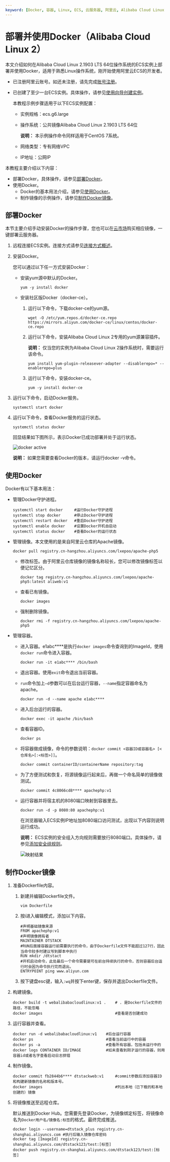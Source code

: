 ```yaml
---
keyword: [Docker, 容器, Linux, ECS, 云服务器, 阿里云, Alibaba Cloud Linux 2]
---
```


# 部署并使用Docker（Alibaba Cloud Linux 2）

本文介绍如何在Alibaba Cloud Linux 2.1903 LTS 64位操作系统的ECS实例上部署并使用Docker，适用于熟悉Linux操作系统，刚开始使用阿里云ECS的开发者。

-   已注册阿里云账号。如还未注册，请先完成[账号注册](https://account.aliyun.com/register/register.htm?)。
-   已创建了至少一台ECS实例。具体操作，请参见[使用向导创建实例](/cn.zh-CN/实例/创建实例/使用向导创建实例.md)。

    本教程示例步骤适用于以下ECS实例配置：

    -   实例规格：ecs.g6.large
    -   操作系统：公共镜像Alibaba Cloud Linux 2.1903 LTS 64位

        **说明：** 本示例操作命令同样适用于CentOS 7系统。

    -   网络类型：专有网络VPC
    -   IP地址：公网IP

本教程主要介绍以下内容：

-   部署Docker，具体操作，请参见[部署Docker](#section_gtl_cjs_ls2)。
-   使用Docker。
    -   Docker的基本用法介绍，请参见[使用Docker](#section_x1c_w5u_5wb)。
    -   制作镜像的示例操作，请参见[制作Docker镜像](#section_i4r_m92_6ev)。

## 部署Docker

本节主要介绍手动安装Docker的操作步骤，您也可以在[云市场](https://market.aliyun.com/software)购买相应镜像，一键部署云服务器。

1.  远程连接ECS实例。连接方式请参见[连接方式概述](/cn.zh-CN/实例/连接实例/连接方式概述.md)。

2.  安装Docker。

    您可以通过以下任一方式安装Docker：

    -   安装yum源中默认的Docker。

        ```
        yum -y install docker
        ```

    -   安装社区版Docker（docker-ce）。
        1.  运行以下命令，下载docker-ce的yum源。

            ```
            wget -O /etc/yum.repos.d/docker-ce.repo https://mirrors.aliyun.com/docker-ce/linux/centos/docker-ce.repo
            ```

        2.  运行以下命令，安装Alibaba Cloud Linux 2专用的yum源兼容插件。

            **说明：** 仅当您的实例为Alibaba Cloud Linux 2操作系统时，需要运行该命令。

            ```
            yum install yum-plugin-releasever-adapter --disablerepo=* --enablerepo=plus
            ```

        3.  运行以下命令，安装docker-ce。

            ```
            yum -y install docker-ce
            ```

3.  运行以下命令，启动Docker服务。

    ```
    systemctl start docker
    ```

4.  运行以下命令，查看Docker服务的运行状态。

    ```
    systemctl status docker
    ```

    回显结果如下图所示，表示Docker已成功部署并处于运行状态。

    ![docker active](https://static-aliyun-doc.oss-accelerate.aliyuncs.com/assets/img/zh-CN/4200954261/p287883.png)

    **说明：** 如果您需要查看Docker的版本，请运行docker -v命令。


## 使用Docker

Docker有以下基本用法：

-   管理Docker守护进程。

    ```
    systemctl start docker     #运行Docker守护进程
    systemctl stop docker      #停止Docker守护进程
    systemctl restart docker   #重启Docker守护进程
    systemctl enable docker    #设置Docker开机自启动
    systemctl status docker    #查看Docker的运行状态
    ```

-   管理镜像。本文使用的是来自阿里云仓库的Apache镜像。

    ```
    docker pull registry.cn-hangzhou.aliyuncs.com/lxepoo/apache-php5
    ```

    -   修改标签。由于阿里云仓库镜像的镜像名称较长，您可以修改镜像标签以便记忆区分。

        ```
        docker tag registry.cn-hangzhou.aliyuncs.com/lxepoo/apache-php5:latest aliweb:v1
        ```

    -   查看已有镜像。

        ```
        docker images
        ```

    -   强制删除镜像。

        ```
        docker rmi -f registry.cn-hangzhou.aliyuncs.com/lxepoo/apache-php5
        ```

-   管理容器。
    -   进入容器。e1abc\*\*\*\*是执行`docker images`命令查询到的ImageId，使用`docker run`命令进入容器。

        ```
        docker run -it e1abc**** /bin/bash
        ```

    -   退出容器。使用`exit`命令退出当前容器。
    -   `run`命令加上`–d`参数可以在后台运行容器，`--name`指定容器命名为apache。

        ```
        docker run -d --name apache e1abc****
        ```

    -   进入后台运行的容器。

        ```
        docker exec -it apache /bin/bash
        ```

    -   查看容器ID。

        ```
        docker ps
        ```

    -   将容器做成镜像，命令的参数说明：`docker commit <容器ID或容器名> [<仓库名>[:<标签>]]`。

        ```
        docker commit containerID/containerName repository:tag
        ```

    -   为了方便测试和恢复，将源镜像运行起来后，再做一个命名简单的镜像做测试。

        ```
        docker commit 4c8066cd8**** apachephp:v1
        ```

    -   运行容器并将宿主机的8080端口映射到容器里去。

        ```
        docker run -d -p 8080:80 apachephp:v1
        ```

        在浏览器输入ECS实例IP地址加8080端口访问测试，出现以下内容则说明运行成功。

        **说明：** ECS实例的安全组入方向规则需要放行8080端口。具体操作，请参见[添加安全组规则](/cn.zh-CN/安全/安全组/添加安全组规则.md)。

        ![映射结果](https://static-aliyun-doc.oss-accelerate.aliyuncs.com/assets/img/zh-CN/4712649951/p12348.png)


## 制作Docker镜像

1.  准备Dockerfile内容。

    1.  新建并编辑Dockerfile文件。

        ```
        vim Dockerfile
        ```

    2.  按i进入编辑模式，添加以下内容。

        ```
        #声明基础镜像来源
        FROM apachephp:v1
        #声明镜像拥有者
        MAINTAINER DTSTACK
        #RUN后面接容器运行前需要执行的命令，由于Dockerfile文件不能超过127行，因此当命令较多时建议写到脚本中执行
        RUN mkdir /dtstact
        #开机启动命令，此处最后一个命令需要是可在前台持续执行的命令，否则容器后台运行时会因为命令执行完而退出。
        ENTRYPOINT ping www.aliyun.com
        ```

    3.  按下键盘esc键，输入`:wq`并按下enter键，保存并退出Dockerfile文件。

2.  构建镜像。

    ```
    docker build -t webalibabacloudlinux:v1 .    # . 是Dockerfile文件的路径，不能忽略
    docker images                                #查看是否创建成功
    ```

3.  运行容器并查看。

    ```
    docker run -d webalibabacloudlinux:v1    #后台运行容器
    docker ps                                #查看当前运行中的容器
    docker ps -a                             #查看所有容器，包括未运行中的
    docker logs CONTAINER ID/IMAGE           #如未查看到刚才运行的容器，则用容器id或者名字查看启动日志排错
    ```

4.  制作镜像。

    ```
    docker commit fb2844b6**** dtstackweb:v1     #commit参数后添加容器ID和构建新镜像的名称和版本号。
    docker images                                #列出本地（已下载的和本地创建的）镜像
    ```

5.  将镜像推送至远程仓库。

    默认推送到Docker Hub。您需要先登录Docker，为镜像绑定标签，将镜像命名为`Docker用户名/镜像名:标签`的格式。最终完成推送。

    ```
    docker login --username=dtstack_plus registry.cn-shanghai.aliyuncs.com #执行后输入镜像仓库密码
    docker tag [ImageId] registry.cn-shanghai.aliyuncs.com/dtstack123/test:[标签]
    docker push registry.cn-shanghai.aliyuncs.com/dtstack123/test:[标签]
    ```


